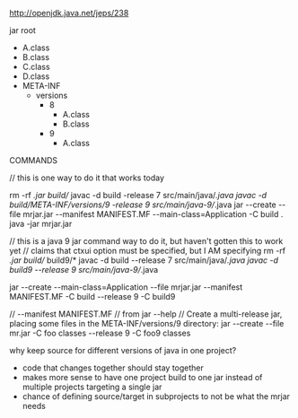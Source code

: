 

http://openjdk.java.net/jeps/238


jar root
  - A.class
  - B.class
  - C.class
  - D.class
  - META-INF
     - versions
        - 8
           - A.class
           - B.class
        - 9
           - A.class

COMMANDS

// this is one way to do it that works today

rm -rf *.jar build/*
javac -d build -release 7 src/main/java/*.java
javac -d build/META-INF/versions/9 -release 9 src/main/java-9/*.java
jar --create --file mrjar.jar --manifest MANIFEST.MF --main-class=Application -C build .
java -jar mrjar.jar



// this is a java 9 jar command way to do it, but haven't gotten this to work yet
// claims that ctxui option must be specified, but I AM specifying 
rm -rf *.jar build/* build9/*
javac -d build --release 7 src/main/java/*.java
javac -d build9 --release 9 src/main/java-9/*.java

jar --create --main-class=Application --file mrjar.jar --manifest MANIFEST.MF -C build --release 9 -C build9  

// --manifest MANIFEST.MF 
// from jar --help
// Create a multi-release jar, placing some files in the META-INF/versions/9 directory:
jar --create --file mr.jar -C foo classes --release 9 -C foo9 classes


why keep source for different versions of java in one project?
- code that changes together should stay together
- makes more sense to have one project build to one jar instead of multiple projects targeting a single jar
- chance of defining source/target in subprojects to not be what the mrjar needs







